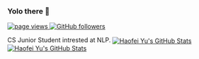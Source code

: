 ### Yolo there 👋

<p align="left">
  <a href="https://github.com/lwaefkjlk/lwaekfjlk">
    <img src="https://komarev.com/ghpvc/?username=lwaekfjlk" alt="page views" />
  </a>
  <a href="https://github.com/lwaekfjlk?tab=followers">
    <img alt="GitHub followers" src="https://img.shields.io/github/followers/MacroPower?color=green&logo=github">
  </a>
</p>
CS Junior Student intrested at NLP.

<a href="https://github.com/lwaekfjlk/lwaekfjlk">
  <img align="center" src="https://github-readme-stats.vercel.app/api/top-langs/?username=lwaekfjlk&hide=c%2B%2B,c,html&title_color=6aa6f8&text_color=8a919a&icon_color=6aa6f8&bg_color=0e1116" alt="Haofei Yu's GitHub Stats" />
</a>

<a href="https://github.com/lwaekfjlk/lwaekfjlk">
  <img align="center" src="https://github-readme-stats.vercel.app/api?username=lwaekfjlk&show_icons=true&line_height=27&count_private=true&title_color=6aa6f8&text_color=8a919a&icon_color=6aa6f8&bg_color=0e1116" alt="Haofei Yu's GitHub Stats" />
</a>

